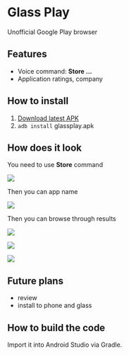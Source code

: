 Glass Play
=========
Unofficial Google Play browser

Features
--------
- Voice command: **Store ...**
- Application ratings, company

How to install
--------------
1. [Download latest APK](https://drive.google.com/file/d/0B4TWd3UiNpfcOEZjbUprd3duNzg/edit?usp=sharing)
3. `adb install` glassplay.apk

How does it look
----------------
You need to use **Store** command

![](https://raw.github.com/Aenterhy/Glassplay/master/screens/voice_command.png)

Then you can app name

![](https://raw.github.com/Aenterhy/Glassplay/master/screens/search.png)

Then you can browse through results

![](https://raw.github.com/Aenterhy/Glassplay/master/screens/result_1.png)

![](https://raw.github.com/Aenterhy/Glassplay/master/screens/result_2.png)

![](https://raw.github.com/Aenterhy/Glassplay/master/screens/result_3.png)

Future plans
-----
- review
- install to phone and glass

How to build the code
---------------------
Import it into Android Studio via Gradle.



